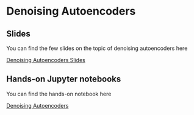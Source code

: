 # Denoising Autoencoders

## Slides

You can find the few slides on the topic of denoising autoencoders here

[Denoising Autoencoders Slides](https://docs.google.com/presentation/d/1KxB8Q9jgy-bsQrRj6x8KYCQldeGCLsCCC6COxmBeh7E/edit?usp=sharing)

## Hands-on Jupyter notebooks

You can find the hands-on notebook here

[Denoising Autoencoders]()

